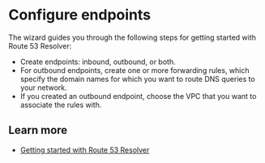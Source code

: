 # Configure endpoints<a name="resolver-page-configure-endpoints"></a>

The wizard guides you through the following steps for getting started with Route 53 Resolver:
+ Create endpoints: inbound, outbound, or both\.
+ For outbound endpoints, create one or more forwarding rules, which specify the domain names for which you want to route DNS queries to your network\.
+ If you created an outbound endpoint, choose the VPC that you want to associate the rules with\.

## Learn more<a name="resolver-page-configure-endpoints-learn-more"></a>
+ [Getting started with Route 53 Resolver](https://docs.aws.amazon.com/Route53/latest/DeveloperGuide/resolver-getting-started.html)